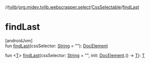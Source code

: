 //[tvlib](../../../index.md)/[org.mjdev.tvlib.webscrapper.select](../index.md)/[CssSelectable](index.md)/[findLast](find-last.md)

# findLast

[androidJvm]\
fun [findLast](find-last.md)(cssSelector: [String](https://kotlinlang.org/api/latest/jvm/stdlib/kotlin/-string/index.html) = &quot;&quot;): [DocElement](../-doc-element/index.md)

fun &lt;[T](find-last.md)&gt; [findLast](find-last.md)(cssSelector: [String](https://kotlinlang.org/api/latest/jvm/stdlib/kotlin/-string/index.html) = &quot;&quot;, init: [DocElement](../-doc-element/index.md).() -&gt; [T](find-last.md)): [T](find-last.md)
